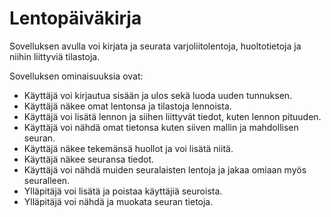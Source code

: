 # Lentopäiväkirja

Sovelluksen avulla voi kirjata ja seurata varjoliitolentoja, huoltotietoja ja niihin liittyviä tilastoja.

Sovelluksen ominaisuuksia ovat:

- Käyttäjä voi kirjautua sisään ja ulos sekä luoda uuden tunnuksen.
- Käyttäjä näkee omat lentonsa ja tilastoja lennoista.
- Käyttäjä voi lisätä lennon ja siihen liittyvät tiedot, kuten lennon pituuden.
- Käyttäjä voi nähdä omat tietonsa kuten siiven mallin ja mahdollisen seuran.
- Käyttäjä näkee tekemänsä huollot ja voi lisätä niitä.
- Käyttäjä näkee seuransa tiedot.
- Käyttäjä voi nähdä muiden seuralaisten lentoja ja jakaa omiaan myös seuralleen.
- Ylläpitäjä voi lisätä ja poistaa käyttäjiä seuroista.
- Ylläpitäjä voi nähdä ja muokata seuran tietoja.
